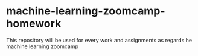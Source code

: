 # machine-learning-zoomcamp-homework

This repository will be used for every work and assignments as regards he machine learning zoomcamp